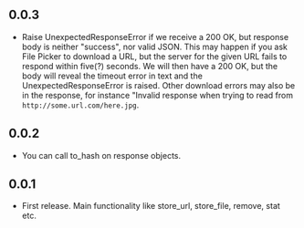 ## 0.0.3
* Raise UnexpectedResponseError if we receive a 200 OK, but response body is neither "success", nor valid JSON.
  This may happen if you ask File Picker to download a URL, but the server for the given URL fails to respond
  within five(?) seconds. We will then have a 200 OK, but the body will reveal the timeout error in text and
  the UnexpectedResponseError is raised. Other download errors may also be in the response, for instance
  "Invalid response when trying to read from `http://some.url.com/here.jpg`.


## 0.0.2
* You can call to_hash on response objects.

## 0.0.1
* First release. Main functionality like store_url, store_file, remove, stat etc.
